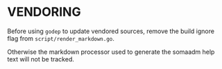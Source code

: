 # VENDORING

Before using `godep` to update vendored sources, remove
the build ignore flag from `script/render_markdown.go`.

Otherwise the markdown processor used to generate the
somaadm help text will not be tracked.
